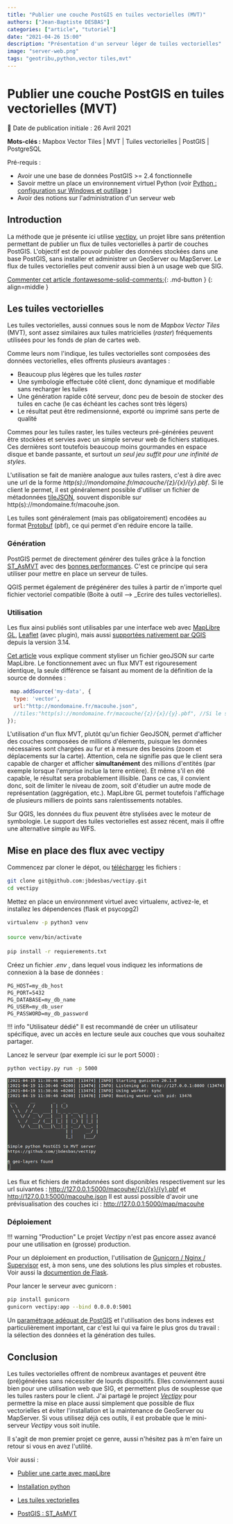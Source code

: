 ```yaml
---
title: "Publier une couche PostGIS en tuiles vectorielles (MVT)"
authors: ["Jean-Baptiste DESBAS"]
categories: ["article", "tutoriel"]
date: "2021-04-26 15:00"
description: "Présentation d'un serveur léger de tuiles vectorielles"
image: "server-web.png"
tags: "geotribu,python,vector tiles,mvt"
---
```


# Publier une couche PostGIS en tuiles vectorielles (MVT)

:calendar: Date de publication initiale : 26 Avril 2021

**Mots-clés :** Mapbox Vector Tiles | MVT | Tuiles vectorielles | PostGIS | PostgreSQL

Pré-requis :

- Avoir une une base de données PostGIS >= 2.4 fonctionnelle
- Savoir mettre un place un environnement virtuel Python (voir [Python : configuration sur Windows et outillage](https://static.geotribu.fr/articles/2020/2020-06-19_setup_python/) )
- Avoir des notions sur l'administration d'un serveur web

## Introduction

La méthode que je présente ici utilise [vectipy](https://github.com/jbdesbas/vectipy), un projet libre sans prétention permettant de publier un flux de tuiles vectorielles à partir de couches PostGIS. L'objectif est de pouvoir publier des données stockées dans une base PostGIS, sans installer et administrer un GeoServer ou MapServer. Le flux de tuiles vectorielles peut convenir aussi bien à un usage web que SIG.

[Commenter cet article :fontawesome-solid-comments:](#__comments){: .md-button }
{: align=middle }

## Les tuiles vectorielles

Les tuiles vectorielles, aussi connues sous le nom de _Mapbox Vector Tiles_ (MVT), sont assez similaires aux tuiles matricielles (_raster_) fréquements utilisées pour les fonds de plan de cartes web.

Comme leurs nom l'indique, les tuiles vectorielles sont composées des données vectorielles, elles offrents plusieurs avantages :
- Beaucoup plus légères que les tuiles _raster_
- Une symbologie effectuée côté client, donc dynamique et modifiable sans recharger les tuiles
- Une génération rapide côté serveur, donc peu de besoin de stocker des tuiles en cache (le cas échéant les caches sont très légers)
- Le résultat peut être redimensionné, exporté ou imprimé sans perte de qualité

Commes pour les tuiles raster, les tuiles vecteurs pré-générées peuvent être stockées et servies avec un simple serveur web de fichiers statiques. Ces dernières sont toutefois beaucoup moins gourmandes en espace disque et bande passante, et surtout *un seul jeu suffit pour une infinité de styles*.

L'utilisation se fait de manière analogue aux tuiles rasters, c'est à dire avec une url de la forme _http(s)://mondomaine.fr/macouche/{z}/{x}/{y}.pbf_. Si le client le permet, il est généralement possible d'utiliser un fichier de métadonnées [tileJSON](https://docs.mapbox.com/help/glossary/tilejson/), souvent disponible sur http(s)://mondomaine.fr/macouhe.json.

Les tuiles sont généralement (mais pas obligatoirement) encodées au format [Protobuf](https://wiki.openstreetmap.org/wiki/PBF_Format) (pbf), ce qui permet d'en réduire encore la taille.

### Génération
PostGIS permet de directement générer des tuiles grâce à la fonction [ST_AsMVT](https://postgis.net/docs/ST_AsMVT.html) avec des [bonnes performances](https://blog.cleverelephant.ca/2019/08/postgis-3-mvt.html). C'est ce principe qui sera utiliser pour mettre en place un serveur de tuiles.

QGIS permet également de prégénérer des tuiles à partir de n'importe quel fichier vectoriel compatible (Boite à outil --> _Ecrire des tuiles vectorielles).

### Utilisation
Les flux ainsi publiés sont utilisables par une interface web avec [MapLibre GL](https://github.com/maplibre/maplibre-gl-js), [Leaflet](https://github.com/Leaflet/Leaflet) (avec plugin), mais aussi [supportées nativement par QGIS](https://makina-corpus.com/blog/metier/2020/qgis-nouveau-support-tuiles-rasters-vectorielles) depuis la version 3.14.

[Cet article](https://static.geotribu.fr/articles/2021/2021-02-23_carte_ligne_libre/) vous explique comment styliser un fichier geoJSON sur carte MapLibre. Le fonctionnement avec un flux MVT est rigouresement identique, la seule différence se faisant au moment de la définition de la source de données :

```javascript
 map.addSource('my-data', {
  type: 'vector',
  url:"http://mondomaine.fr/macouhe.json",
  //tiles:"http(s)://mondomaine.fr/macouche/{z}/{x}/{y}.pbf", //Si le serveur ne fournis pas de fichier TileJSON
});
```
L'utilisation d'un flux MVT, plutôt qu'un fichier GeoJSON, permet d'afficher des couches composées de millions d'élements, puisque les données nécessaires sont chargées au fur et à mesure des besoins (zoom et déplacements sur la carte). Attention, cela ne signifie pas que le client sera capable de charger et afficher **simultanément** des millions d'entités (par exemple lorsque l'emprise inclue la terre entière). Et même s'il en été capable, le résultat sera probablement illisible. Dans ce cas, il convient donc, soit de limiter le niveau de zoom, soit d'étudier un autre mode de représentation (aggrégation, etc.). MapLibre GL permet toutefois l'affichage de plusieurs milliers de points sans ralentissements notables.


Sur QGIS, les données du flux peuvent être stylisées avec le moteur de symbologie. Le support des tuiles vectorielles est assez récent, mais il offre une alternative simple au WFS.


## Mise en place des flux avec vectipy

Commencez par cloner le dépot, ou [télécharger](https://github.com/jbdesbas/vectipy/archive/refs/heads/main.zip) les fichiers :

```bash
git clone git@github.com:jbdesbas/vectipy.git
cd vectipy
```

Mettez en place un environnment virtuel avec virtualenv, activez-le, et installez les dépendences (flask et psycopg2)

```bash
virtualenv -p python3 venv

source venv/bin/activate

pip install -r requierements.txt
```

Créez un fichier _.env_ , dans lequel vous indiquez les informations de connexion à la base de données :

```
PG_HOST=my_db_host
PG_PORT=5432
PG_DATABASE=my_db_name
PG_USER=my_db_user
PG_PASSWORD=my_db_password
```
!!! info "Utilisateur dédié"
    Il est recommandé de créer un utilisateur spécifique, avec un accès en lecture seule aux couches que vous souhaitez partager.

Lancez le serveur (par exemple ici sur le port 5000) :

```bash
python vectipy.py run -p 5000
```

![screenshot vectipy run](https://raw.githubusercontent.com/jbdesbas/vectipy/main/screenshot1.png)

Les flux et fichiers de métadonnées sont disponibles respectivement sur les url suivantes : http://127.0.0.1:5000/macouhe/{z}/{x}/{y}.pbf et http://127.0.0.1:5000/macouhe.json
Il est aussi possible d'avoir une prévisualisation des couches ici : http://127.0.0.1:5000/map/macouhe

### Déploiement

!!! warning "Production"
    Le projet _Vectipy_ n'est pas encore assez avancé pour une utilisation en (grosse) production.

Pour un déploiement en production, l'utilisation de [Gunicorn / Nginx / Supervisor](https://medium.com/ymedialabs-innovation/deploy-flask-app-with-nginx-using-gunicorn-and-supervisor-d7a93aa07c18) est, à mon sens, une des solutions les plus simples et robustes. Voir aussi la [documention de Flask](https://flask.palletsprojects.com/en/1.1.x/deploying/).

Pour lancer le serveur avec gunicorn :
```bash
pip install gunicorn
gunicorn vectipy:app --bind 0.0.0.0:5001
```

Un [paramétrage adéquat de PostGIS](http://www.postgis.fr/chrome/site/docs/workshop-foss4g/doc/tuning.html) et l'utilisation des bons indexes est particulièrement important, car c'est lui qui va faire le plus gros du travail : la sélection des données et la génération des tuiles.



## Conclusion

Les tuiles vectorielles offrent de nombreux avantages et peuvent être (pré)générées sans nécessiter de lourds dispositifs. Elles conviennent aussi bien pour une utilisation web que SIG, et permettent plus de souplesse que les tuiles rasters pour le client.
J'ai partagé le project [_Vectipy_](https://github.com/jbdesbas/vectipy) pour permettre la mise en place aussi simplement que possible de flux vectorielles et éviter l'installation et la maintenance de GeoServer ou MapServer. Si vous utilisez déjà ces outils, il est probable que le mini-serveur _Vectipy_ vous soit inutile.

Il s'agit de mon premier projet ce genre, aussi n'hésitez pas à m'en faire un retour si vous en avez l'utilité.


Voir aussi :

- [Publier une carte avec mapLibre](https://static.geotribu.fr/articles/2021/2021-02-23_carte_ligne_libre/)

- [Installation python](https://static.geotribu.fr/articles/2020/2020-06-19_setup_python/)

- [Les tuiles vectorielles](https://docs.mapbox.com/vector-tiles/specification/)

- [PostGIS : ST_AsMVT](https://postgis.net/docs/ST_AsMVT.html)

